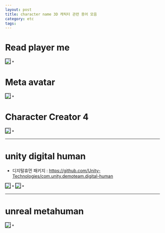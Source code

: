 ```yaml
---
layout: post
title: character name 3D 캐릭터 관련 용어 모음
category: etc
tags: 
---
```


# Read player me
<img style='border:solid 1px black;' src="https://image.onethelab.com/resized/1718597853.jpg" />
* <https://readyplayer.me/>

# Meta avatar
<img style='border:solid 1px black;' src="https://image.onethelab.com/resized/1718598036.jpg" />
* <https://www.meta.com/kr/avatars/>

# Character Creator 4
<img style='border:solid 1px black;' src="https://image.onethelab.com/resized/1718598118.jpg" />
* <https://www.reallusion.com/character-creator/>

---

# unity digital human
* 디지털휴먼 패키지 : <https://github.com/Unity-Technologies/com.unity.demoteam.digital-human>

<img style='border:solid 1px black;' src="https://image.onethelab.com/resized/1718599589.jpg" />
* <https://assetstore.unity.com/packages/templates/the-heretic-digital-human-hdrp-168620>

<img style='border:solid 1px black;' src="https://image.onethelab.com/resized/1718599637.jpg" />
* <https://assetstore.unity.com/packages/essentials/tutorial-projects/enemies-hdrp-248975>

---

# unreal metahuman
<img style='border:solid 1px black;' src="https://image.onethelab.com/resized/1718601989.jpg" />
* <https://metahuman.unrealengine.com/mhc>
